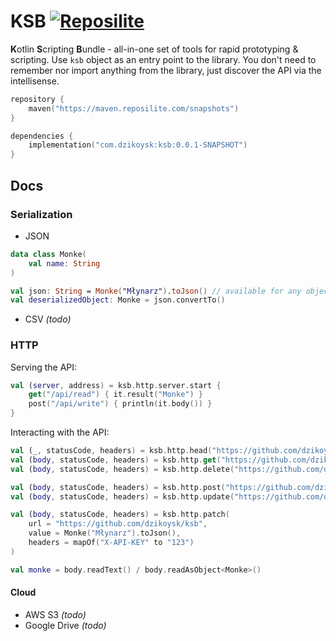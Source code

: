 # KSB [![Reposilite](https://maven.reposilite.com/api/badge/latest/snapshots/com%2Fdzikoysk%2Fksb?name=Reposilite)](https://maven.reposilite.com/#/snapshots/com/dzikoysk/ksb)

**K**otlin **S**cripting **B**undle - all-in-one set of tools for rapid prototyping & scripting. Use `ksb` object as an entry point to the library.
You don't need to remember nor import anything from the library, just discover the API via the intellisense.

```kotlin
repository {
    maven("https://maven.reposilite.com/snapshots")
}

dependencies {
    implementation("com.dzikoysk:ksb:0.0.1-SNAPSHOT")
}
```

## Docs

### Serialization

* JSON

```kotlin
data class Monke(
    val name: String
)

val json: String = Monke("Młynarz").toJson() // available for any object
val deserializedObject: Monke = json.convertTo()
```

* CSV _(todo)_

### HTTP

Serving the API:

```kotlin
val (server, address) = ksb.http.server.start { 
    get("/api/read") { it.result("Monke") }
    post("/api/write") { println(it.body()) }
}
```

Interacting with the API:

```kotlin
val (_, statusCode, headers) = ksb.http.head("https://github.com/dzikoysk/ksb")
val (body, statusCode, headers) = ksb.http.get("https://github.com/dzikoysk/ksb")
val (body, statusCode, headers) = ksb.http.delete("https://github.com/dzikoysk/ksb")

val (body, statusCode, headers) = ksb.http.post("https://github.com/dzikoysk/ksb", Monke("Młynarz").toJson())
val (body, statusCode, headers) = ksb.http.update("https://github.com/dzikoysk/ksb", Monke("Młynarz").toJson())

val (body, statusCode, headers) = ksb.http.patch(
    url = "https://github.com/dzikoysk/ksb", 
    value = Monke("Młynarz").toJson(),
    headers = mapOf("X-API-KEY" to "123")
)

val monke = body.readText() / body.readAsObject<Monke>()
```

#### Cloud

* AWS S3 _(todo)_
* Google Drive _(todo)_